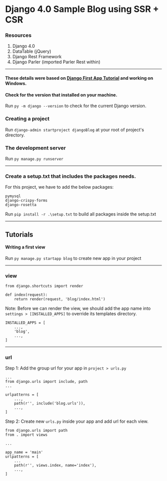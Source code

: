 # Django 4.0 Sample Blog using SSR + CSR

### Resources
1. Django 4.0
2. DataTable (jQuery)
3. Django Rest Framework
4. Django Parler (imported Parler Rest within)

----
#### These details were based on [Django First App Tutorial](https://docs.djangoproject.com/en/4.0/intro/tutorial01/) and working on Windows.
#### Check for the version that installed on your machine.
Run `py -m django --version` to check for the current Django version.
### Creating a project
Run `django-admin startproject djangoBlog` at your root of project's directory.
### The development server
Run `py manage.py runserver`

---

### Create a setup.txt that includes the packages needs.

For this project, we have to add the below packages:
```text
pymysql
django-crispy-forms
django-rosetta
```
Run `pip install -r .\setup.txt` to build all packages inside the setup.txt

---
## Tutorials
#### Writing a first view
Run `py manage.py startapp blog` to create new app in your project
***
### view
```pycon
from django.shortcuts import render

def index(request):
    return render(request, 'blog/index.html')
```
Note: Before we can render the view, we should add the app name into `settings > [INSTALLED_APPS]` to override its templates directory.
```pycon
INSTALLED_APPS = [
    ...,
    'blog',
    ...,
]
```
***
### url

Step 1: Add the group url for your app in `project > urls.py`
```pycon
...
from django.urls import include, path
...

urlpatterns = [
    ...,
    path(r'', include('blog.urls')),
    ...,
]
```
Step 2: Create new `urls.py` inside your app and add url for each view.
```pycon
from django.urls import path
from . import views

...

app_name = 'main'
urlpatterns = [
    ...
    path(r'', views.index, name='index'),
    ...,
]
```